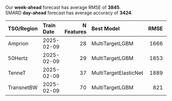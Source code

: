 
Our __week-ahead__ forecast has average RMSE of __3845__.  
SMARD __day-ahead__ forecast has average accuracy of __3424__. 
    
| TSO/Region   | Train Date   |   N Features | Best Model            |   RMSE |   TSO RMSE |
|:-------------|:-------------|-------------:|:----------------------|-------:|-----------:|
| Amprion      | 2025-02-09   |           28 | MultiTargetLGBM       |   1666 |       1539 |
| 50Hertz      | 2025-02-09   |           29 | MultiTargetLGBM       |   1853 |       4312 |
| TenneT       | 2025-02-09   |           37 | MultiTargetElasticNet |   1889 |       1536 |
| TransnetBW   | 2025-02-09   |           70 | MultiTargetLGBM       |    821 |       1328 |